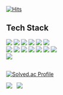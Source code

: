  [![Hits](https://hits.seeyoufarm.com/api/count/incr/badge.svg?url=https%3A%2F%2Fgithub.com%2FTnalxmsk&count_bg=%23941EC4&title_bg=%23555555&icon=&icon_color=%23E7E7E7&title=hits&edge_flat=false)](https://hits.seeyoufarm.com)

Tech Stack
 -
 
<div align="left">
<img src="https://img.shields.io/badge/kotlin-%237F52FF.svg?style=for-the-badge&logo=kotlin&logoColor=white"/>
<img src="https://img.shields.io/badge/Android-3DDC84?style=for-the-badge&logo=android&logoColor=white"/>
<img src="https://img.shields.io/badge/Android studio-white?style=for-the-badge&logo=androidstudio&logoColor=3DDC84"/>
<img src="https://img.shields.io/badge/IntelliJIDEA-000000.svg?style=for-the-badge&logo=intellij-idea&logoColor=white"/>
 <img src="https://img.shields.io/badge/react-%2320232a.svg?style=for-the-badge&logo=react&logoColor=%2361DAFB"/>
 <img src="https://img.shields.io/badge/react_native-%2320232a.svg?style=for-the-badge&logo=react&logoColor=%2361DAFB"/>
 <br/>
 <img src="https://img.shields.io/badge/-React%20Query-FF4154?style=for-the-badge&logo=react%20query&logoColor=white"/>
 <img src="https://img.shields.io/badge/redux-%23593d88.svg?style=for-the-badge&logo=redux&logoColor=white"/>
 <img src="https://img.shields.io/badge/styled--components-DB7093?style=for-the-badge&logo=styled-components&logoColor=white"/>
 <img src="https://img.shields.io/badge/vite-%23646CFF.svg?style=for-the-badge&logo=vite&logoColor=white"/>
 <img src="https://img.shields.io/badge/webstorm-143?style=for-the-badge&logo=webstorm&logoColor=white&color=black"/>
 <img src="https://img.shields.io/badge/javascript-%23323330.svg?style=for-the-badge&logo=javascript&logoColor=%23F7DF1E"/>
 <img src="https://img.shields.io/badge/typescript-%23007ACC.svg?style=for-the-badge&logo=typescript&logoColor=white"/>
</div>

<a href="https://github.com/devxb/gitanimals">
  <img src="https://render.gitanimals.org/farms/Tnalxmsk"/>
</a>


<div>

 <br/>

<div>

[![Solved.ac Profile](http://mazassumnida.wtf/api/v2/generate_badge?boj=cty0604)](https://solved.ac/cty0604/)

</div>

<img src="https://github-readme-stats.vercel.app/api?username=Tnalxmsk&show_icons=true&theme=ambient_gradient"/>
&nbsp
<img src="https://github-readme-stats.vercel.app/api/top-langs/?username=Tnalxmsk&layout=compact&theme=ambient_gradient&hide=jupyter%20notebook"/>
</div>



<!--
**Tnalxmsk/Tnalxmsk** is a ✨ _special_ ✨ repository because its `README.md` (this file) appears on your GitHub profile.

Here are some ideas to get you started:

- 🔭 I’m currently working on ...
- 🌱 I’m currently learning ...
- 👯 I’m looking to collaborate on ...
- 🤔 I’m looking for help with ...
- 💬 Ask me about ...
- 📫 How to reach me: ...
- 😄 Pronouns: ...
- ⚡ Fun fact: ...
<img src="https://github.com/Tnalxmsk/Tnalxmsk/blob/output/github-contribution-grid-snake.svg"/>
-->
